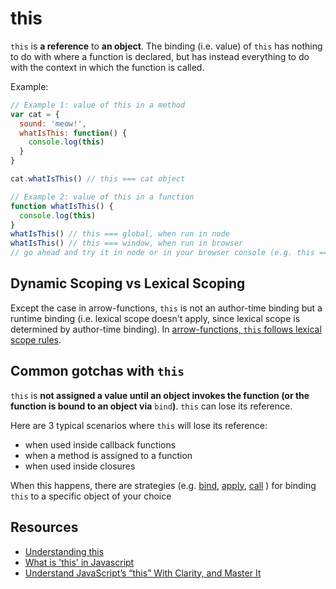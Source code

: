 # this

`this` is **a reference** to **an object**. The binding \(i.e. value\) of `this` has nothing to do with where a function is declared, but has instead everything to do with the context in which the function is called.

Example:

```javascript
// Example 1: value of this in a method
var cat = {
  sound: 'meow!',
  whatIsThis: function() {
    console.log(this)
  }
}

cat.whatIsThis() // this === cat object

// Example 2: value of this in a function
function whatIsThis() {
  console.log(this)
}
whatIsThis() // this === global, when run in node
whatIsThis() // this === window, when run in browser
// go ahead and try it in node or in your browser console (e.g. this === window)
```

## Dynamic Scoping vs Lexical Scoping

Except the case in arrow-functions, `this` is not an author-time binding but a runtime binding \(i.e. lexical scope doesn't apply, since lexical scope is determined by author-time binding\). In [arrow-functions, `this` follows lexical scope rules](https://hackernoon.com/javascript-es6-arrow-functions-and-lexical-this-f2a3e2a5e8c4).

## Common gotchas with `this`

`this` is **not assigned a value until an object invokes the function \(or the function is bound to an object via** `bind`**\)**. `this` can lose its reference.

Here are 3 typical scenarios where `this` will lose its reference:

* when used inside callback functions
* when a method is assigned to a function
* when used inside closures

When this happens, there are strategies \(e.g. [bind](https://developer.mozilla.org/en-US/docs/Web/JavaScript/Reference/Global_Objects/Function/bind), [apply](https://developer.mozilla.org/en-US/docs/Web/JavaScript/Reference/Global_Objects/Function/apply), [call](https://developer.mozilla.org/en-US/docs/Web/JavaScript/Reference/Global_Objects/Function/call) \) for binding `this` to a specific object of your choice

## Resources

* [Understanding this](http://javascript.info/object-methods)
* [What is 'this' in Javascript](https://blog.bitsrc.io/what-is-this-in-javascript-3b03480514a7)
* [Understand JavaScript’s “this” With Clarity, and Master It](http://javascriptissexy.com/understand-javascripts-this-with-clarity-and-master-it/) 
